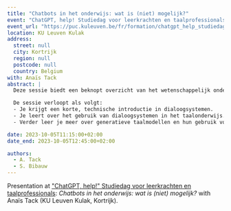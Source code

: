 ```yaml
---
title: "Chatbots in het onderwijs: wat is (niet) mogelijk?"
event: "ChatGPT, help! Studiedag voor leerkrachten en taalprofessionals"
event_url: "https://puc.kuleuven.be/fr/formation/chatgpt_help_studiedag_voor_leerkrachten_en_taalprofessionals-4w6o7lx5a7g5dmr0"
location: KU Leuven Kulak
address:
  street: null
  city: Kortrijk
  region: null
  postcode: null
  country: Belgium
with: Anaïs Tack
abstract: |
  Deze sessie biedt een beknopt overzicht van het wetenschappelijk onderzoek naar het gebruik van chatbots en generatieve taalmodellen (zoals ChatGPT) in het (taal)onderwijs. 

  De sessie verloopt als volgt:
  - Je krijgt een korte, technische introductie in dialoogsystemen.
  - Je leert over het gebruik van dialoogsystemen in het taalonderwijs. Je verkrijgt meer inzicht in de verschillende types systemen en hun effectiviteit voor spreek- en schrijfoefeningen. Dit deel wordt in het Engels gepresenteerd.
  - Verder leer je meer over generatieve taalmodellen en hun gebruik voor educatieve toepassingen. De sessie zal zich in het bijzonder toespitsen op de evaluatie van schrijftaken en het gebruik van artificieel gegenereerde teksten.

date: 2023-10-05T11:15:00+02:00
date_end: 2023-10-05T12:45:00+02:00

authors:
  - A. Tack
  - S. Bibauw
---
```


Presentation at ["ChatGPT, help!" Studiedag voor leerkrachten en taalprofessionals](https://puc.kuleuven.be/fr/formation/chatgpt_help_studiedag_voor_leerkrachten_en_taalprofessionals-4w6o7lx5a7g5dmr0): _Chatbots in het onderwijs: wat is (niet) mogelijk?_ with Anaïs Tack (KU Leuven Kulak, Kortrijk).
